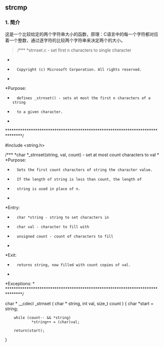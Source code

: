 ## strcmp
### 1. 简介  
这是一个比较给定的两个字符串大小的函数，原理：C语言中的每一个字符都对应着一个整数，通过逐字符的比较两个字符串来决定两个的大小。
> /***
*strnset.c - set first n characters to single character
*
*       Copyright (c) Microsoft Corporation. All rights reserved.
*
*Purpose:
*       defines _strnset() - sets at most the first n characters of a string
*       to a given character.
*
*******************************************************************************/

#include <string.h>

/***
*char *_strnset(string, val, count) - set at most count characters to val
*
*Purpose:
*       Sets the first count characters of string the character value.
*       If the length of string is less than count, the length of
*       string is used in place of n.
*
*Entry:
*       char *string - string to set characters in
*       char val - character to fill with
*       unsigned count - count of characters to fill
*
*Exit:
*       returns string, now filled with count copies of val.
*
*Exceptions:
*
*******************************************************************************/

char * __cdecl _strnset (
        char * string,
        int val,
        size_t count
        )
{
        char *start = string;

        while (count-- && *string)
                *string++ = (char)val;

        return(start);
}
